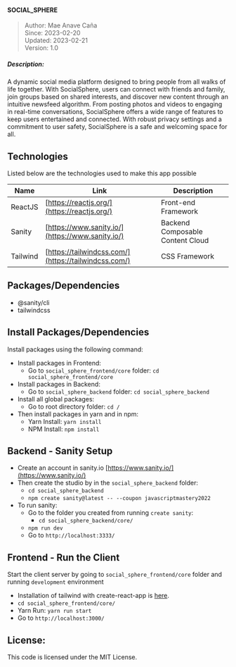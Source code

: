 #### SOCIAL_SPHERE

> Author: Mae Anave Caña    
> Since: 2023-02-20    
> Updated: 2023-02-21    
> Version: 1.0    



##### Description: 
A dynamic social media platform designed to bring people from all walks of life together. With SocialSphere, users can connect with friends and family, join groups based on shared interests, and discover new content through an intuitive newsfeed algorithm. From posting photos and videos to engaging in real-time conversations, SocialSphere offers a wide range of features to keep users entertained and connected. With robust privacy settings and a commitment to user safety, SocialSphere is a safe and welcoming space for all. 



## Technologies

Listed below are the technologies used to make this app possible

| Name | Link | Description |
| ------ | ------ | ------ |
| ReactJS | [https://reactjs.org/](https://reactjs.org/) | Front-end Framework |
| Sanity | [https://www.sanity.io/](https://www.sanity.io/) | Backend Composable Content Cloud |
| Tailwind | [https://tailwindcss.com/](https://tailwindcss.com/) | CSS Framework |



## Packages/Dependencies
- @sanity/cli
- tailwindcss



## Install Packages/Dependencies
Install packages using the following command:
- Install packages in Frontend:
    - Go to `social_sphere_frontend/core` folder: `cd social_sphere_frontend/core`
- Install packages in Backend:
    - Go to `social_sphere_backend` folder: `cd social_sphere_backend`
- Install all global packages:
    - Go to root directory folder: `cd /`
- Then install packages in yarn and in npm:
    - Yarn Install: `yarn install`
    - NPM Install: `npm install`


## Backend - Sanity Setup
- Create an account in sanity.io [https://www.sanity.io/](https://www.sanity.io/)
- Then create the studio by in the `social_sphere_backend` folder:
    - `cd social_sphere_backend`
    - `npm create sanity@latest -- --coupon javascriptmastery2022`
- To run sanity:
    - Go to the folder you created from running `create sanity`:
        - `cd social_sphere_backend/core/` 
    - `npm run dev`
    - Go to `http://localhost:3333/`



## Frontend - Run the Client
Start the client server by going to `social_sphere_frontend/core` folder and running `development` environment
- Installation of tailwind with create-react-app is [here](https://tailwindcss.com/docs/guides/create-react-app).
- `cd social_sphere_frontend/core/`
- Yarn Run: `yarn run start`
- Go to `http://localhost:3000/`



## License: 
This code is licensed under the MIT License.
